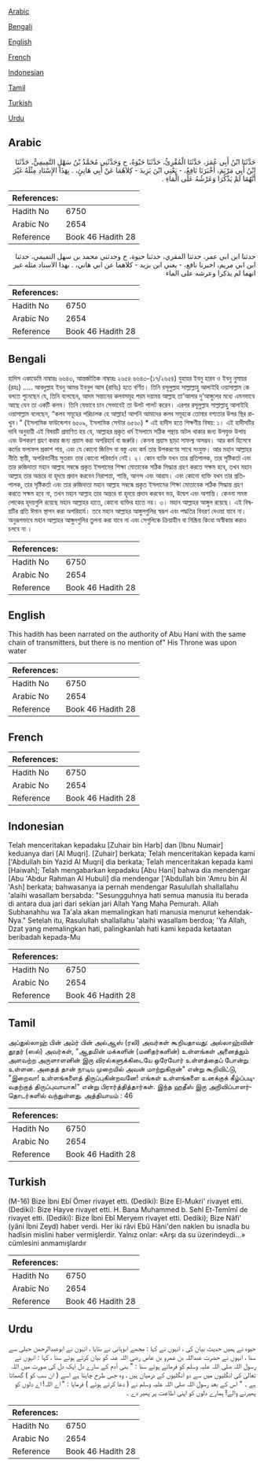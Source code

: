 [Arabic](#arabic)

[Bengali](#bengali)

[English](#english)

[French](#french)

[Indonesian](#indonesian)

[Tamil](#tamil)

[Turkish](#turkish)

[Urdu](#urdu)

## Arabic


<div dir="rtl" lang="ar" style={{fontSize:'larger',backgroundColor:'#f8f9fa',padding:20}}>
حَدَّثَنَا ابْنُ أَبِي عُمَرَ، حَدَّثَنَا الْمُقْرِئُ، حَدَّثَنَا حَيْوَةُ، ح وَحَدَّثَنِي مُحَمَّدُ بْنُ سَهْلٍ التَّمِيمِيُّ، حَدَّثَنَا ابْنُ أَبِي مَرْيَمَ، أَخْبَرَنَا نَافِعٌ، - يَعْنِي ابْنَ يَزِيدَ - كِلاَهُمَا عَنْ أَبِي هَانِئٍ، ‏.‏ بِهَذَا الإِسْنَادِ مِثْلَهُ غَيْرَ أَنَّهُمَا لَمْ يَذْكُرَا وَعَرْشُهُ عَلَى الْمَاءِ ‏.‏
</div>
<div style={{backgroundColor:'#f8f9fa',padding:20, marginBottom: 10}}><table> <thead> <tr> <th>References:</th> <th></th> </tr> </thead> <tbody><tr><td>Hadith No</td><td>6750</td></tr><tr><td>Arabic No</td><td>2654</td></tr><tr><td>Reference</td><td>Book 46 Hadith 28</td></tr></tbody></table></div>


<div dir="rtl" lang="ar" style={{fontSize:'larger',backgroundColor:'#f8f9fa',padding:20}}>
حدثنا ابن ابي عمر، حدثنا المقري، حدثنا حيوة، ح وحدثني محمد بن سهل التميمي، حدثنا ابن ابي مريم، اخبرنا نافع، - يعني ابن يزيد - كلاهما عن ابي هاني، . بهذا الاسناد مثله غير انهما لم يذكرا وعرشه على الماء
</div>
<div style={{backgroundColor:'#f8f9fa',padding:20, marginBottom: 10}}><table> <thead> <tr> <th>References:</th> <th></th> </tr> </thead> <tbody><tr><td>Hadith No</td><td>6750</td></tr><tr><td>Arabic No</td><td>2654</td></tr><tr><td>Reference</td><td>Book 46 Hadith 28</td></tr></tbody></table></div>

## Bengali


<div dir="ltr" lang="bn" style={{fontSize:'larger',backgroundColor:'#f8f9fa',padding:20}}>
হাদিস একাডেমি নাম্বারঃ ৬৬৪৩, আন্তর্জাতিক নাম্বারঃ ২৬৫৪ ৬৬৪৩-(১৭/২৬৫৪) যুহায়র ইবনু হারব ও ইবনু নুমায়র (রহঃ) ..... আবদুল্লাহ ইবনু আমর ইবনুল আস (রাযিঃ) হতে বর্ণিত। তিনি রসূলুল্লাহ সাল্লাল্লাহু আলাইহি ওয়াসাল্লাম কে বলতে শুনেছেন যে, তিনি বলেছেন, আদম সন্তানের কলবসমূহ পরম দয়াময় আল্লাহ তা’আলার দু’আঙ্গুলের মধ্যে এমনভাবে আছে যেন তা একটি কলব। তিনি যেভাবে চান সেভাবেই তা উলট পালট করেন। এরপর রসূলুল্লাহ সাল্লাল্লাহু আলাইহি ওয়াসাল্লাম বলেছেন, “কলব সমূহের পরিচালক হে আল্লাহ! আপনি আমাদের কলব সমূহকে তোমার বশ্যতার উপর স্থির রাখুন।” (ইসলামিক ফাউন্ডেশন ৬৫০৯, ইসলামিক সেন্টার ৬৫৬০) * এই হাদীস হতে শিক্ষণীয় বিষয়: ১। এই হাদীসটির দাবি অনুযায়ী এই বিষয়টি প্রমাণিত হয় যে, আল্লাহর প্রকৃত ধর্ম ইসলামে সঠিক পন্থায় অটল থাকার জন্য উপযুক্ত উপায় এবং উপকরণ গ্রহণ করার জন্য প্রয়াস করা অপরিহার্য বা জরুরি। কেননা প্রয়াস ছাড়া সাফল্য অসম্ভব। আর কর্ম হিসেবে কর্মের ফলাফল প্রকাশ পায়, এবং যে কোনো জিনিস বা বস্তু এবং কর্ম তার উপকরণের সাথে সংযুক্ত। আর মহান আল্লাহর নীতি স্থায়ী, অপরিবর্তনীয় সুতরাং তার কোনো পরিবর্তন নেই। ২। কোন ব্যক্তি যখন তার প্রতিপালক, তার সৃষ্টিকর্তা এবং তার রুজিদাতা মহান আল্লাহ সম্বন্ধে প্রকৃত ইসলামের শিক্ষা মোতাবেক সঠিক সিদ্ধান্ত গ্রহণ করতে সক্ষম হবে, তখন মহান আল্লাহ তার অন্তরে বা হৃদয়ে প্রদান করবেন নিরাপত্তা, শান্তি, আনন্দ এবং আরাম। এবং কোনো ব্যক্তি যখন তার প্রতিপালক, তার সৃষ্টিকর্তা এবং তার রুজিদাতা মহান আল্লাহ সম্বন্ধে প্রকৃত ইসলামের শিক্ষা মোতাবেক সঠিক সিদ্ধান্ত গ্রহণ করতে সক্ষম হবে না, তখন মহান আল্লাহ তার অন্তরে বা হৃদয়ে প্রদান করবেন ভয়, উদ্বেগ এবং অশান্তি। কেননা সমস্ত লোকের হৃদয়গুলি রয়েছে মহান আল্লাহর হাতে, কোনো ব্যক্তির হাতে নয়। ৩। মহান আল্লাহর আঙ্গুল রয়েছে। এই বিষয়টির প্রতি ঈমান স্থাপন করা অপরিহার্য। তবে মহান আল্লাহর আঙ্গুলগুলির স্বরূপ এবং পদ্ধতির বিবরণ দেওয়া যাবে না। অনুরূপভাবে মহান আল্লাহর আঙ্গুলগুলির তুলনা করা যাবে না এবং সেগুলিকে ক্রিয়াহীন বা নিষ্ক্রিয় কিংবা অস্বীকার করাও চলবে না ।
</div>
<div style={{backgroundColor:'#f8f9fa',padding:20, marginBottom: 10}}><table> <thead> <tr> <th>References:</th> <th></th> </tr> </thead> <tbody><tr><td>Hadith No</td><td>6750</td></tr><tr><td>Arabic No</td><td>2654</td></tr><tr><td>Reference</td><td>Book 46 Hadith 28</td></tr></tbody></table></div>

## English


<div dir="ltr" lang="en" style={{fontSize:'larger',backgroundColor:'#f8f9fa',padding:20}}>
This hadith has been narrated on the authority of Abu Hani with the same chain of transmitters, but there is no mention of" His Throne was upon water
</div>
<div style={{backgroundColor:'#f8f9fa',padding:20, marginBottom: 10}}><table> <thead> <tr> <th>References:</th> <th></th> </tr> </thead> <tbody><tr><td>Hadith No</td><td>6750</td></tr><tr><td>Arabic No</td><td>2654</td></tr><tr><td>Reference</td><td>Book 46 Hadith 28</td></tr></tbody></table></div>

## French


<div dir="ltr" lang="fr" style={{fontSize:'larger',backgroundColor:'#f8f9fa',padding:20}}>

</div>
<div style={{backgroundColor:'#f8f9fa',padding:20, marginBottom: 10}}><table> <thead> <tr> <th>References:</th> <th></th> </tr> </thead> <tbody><tr><td>Hadith No</td><td>6750</td></tr><tr><td>Arabic No</td><td>2654</td></tr><tr><td>Reference</td><td>Book 46 Hadith 28</td></tr></tbody></table></div>

## Indonesian


<div dir="ltr" lang="id" style={{fontSize:'larger',backgroundColor:'#f8f9fa',padding:20}}>
Telah menceritakan kepadaku [Zuhair bin Harb] dan [Ibnu Numair] keduanya dari [Al Muqri]. [Zuhair] berkata; Telah menceritakan kepada kami ['Abdullah bin Yazid Al Muqri] dia berkata; Telah menceritakan kepada kami [Haiwah]; Telah mengabarkan kepadaku [Abu Hani] bahwa dia mendengar [Abu 'Abdur Rahman Al Hubuli] dia mendengar ['Abdullah bin 'Amru bin Al 'Ash] berkata; bahwasanya ia pernah mendengar Rasulullah shallallahu 'alaihi wasallam bersabda: "Sesungguhnya hati semua manusia itu berada di antara dua jari dari sekian jari Allah Yang Maha Pemurah. Allah Subhanahhu wa Ta'ala akan memalingkan hati manusia menurut kehendak-Nya." Setelah itu, Rasulullah shallallahu 'alaihi wasallam berdoa; 'Ya Allah, Dzat yang memalingkan hati, palingkanlah hati kami kepada ketaatan beribadah kepada-Mu
</div>
<div style={{backgroundColor:'#f8f9fa',padding:20, marginBottom: 10}}><table> <thead> <tr> <th>References:</th> <th></th> </tr> </thead> <tbody><tr><td>Hadith No</td><td>6750</td></tr><tr><td>Arabic No</td><td>2654</td></tr><tr><td>Reference</td><td>Book 46 Hadith 28</td></tr></tbody></table></div>

## Tamil


<div dir="ltr" lang="ta" style={{fontSize:'larger',backgroundColor:'#f8f9fa',padding:20}}>
அப்துல்லாஹ் பின் அம்ர் பின் அல்ஆஸ் (ரலி) அவர்கள் கூறியதாவது: அல்லாஹ்வின் தூதர் (ஸல்) அவர்கள், "ஆதமின் மக்களின் (மனிதர்களின்) உள்ளங்கள் அனைத்தும் அளவற்ற அருளாளனின் இரு விரல்களுக்கிடையே ஒரேயோர் உள்ளத்தைப் போன்று உள்ளன. அதைத் தான் நாடிய முறையில் அவன் மாற்றுகிறான்" என்று கூறிவிட்டு, "இறைவா! உள்ளங்களைத் திருப்புகின்றவனே! எங்கள் உள்ளங்களை உனக்குக் கீழ்ப்படிவதற்குத் திருப்புவாயாக!" என்று பிரார்த்தித்தார்கள். இந்த ஹதீஸ் இரு அறிவிப்பாளர்தொடர்களில் வந்துள்ளது. அத்தியாயம் : 46
</div>
<div style={{backgroundColor:'#f8f9fa',padding:20, marginBottom: 10}}><table> <thead> <tr> <th>References:</th> <th></th> </tr> </thead> <tbody><tr><td>Hadith No</td><td>6750</td></tr><tr><td>Arabic No</td><td>2654</td></tr><tr><td>Reference</td><td>Book 46 Hadith 28</td></tr></tbody></table></div>

## Turkish


<div dir="ltr" lang="tr" style={{fontSize:'larger',backgroundColor:'#f8f9fa',padding:20}}>
(M-16) Bize İbni Ebî Ömer rivayet etti. (Dediki): Bize El-Mukri' rivayet etti. (Dediki): Bize Hayve rivayet etti. H. Bana Muhammed b. Sehl Et-Temîmî de rivayet etti. (Dediki): Bize İbni Ebî Meryem rivayet etti. Dediki); Bize Nâfi' (yâni İbni Zeyd) haber verdi. Her iki râvi Ebû Hâni'den naklen bu isnadla bu hadîsin mislini haber vermişlerdir. Yalnız onlar: «Arşı da su üzerindeydi...» cümlesini anmamışlardır
</div>
<div style={{backgroundColor:'#f8f9fa',padding:20, marginBottom: 10}}><table> <thead> <tr> <th>References:</th> <th></th> </tr> </thead> <tbody><tr><td>Hadith No</td><td>6750</td></tr><tr><td>Arabic No</td><td>2654</td></tr><tr><td>Reference</td><td>Book 46 Hadith 28</td></tr></tbody></table></div>

## Urdu


<div dir="rtl" lang="ur" style={{fontSize:'larger',backgroundColor:'#f8f9fa',padding:20}}>
حیوہ نے ہمیں حدیث بیان کی ، انہوں نے کہا : مجھے ابوہانی نے بتایا ، انہوں نے ابوعبدالرحمٰن حبلی سے سنا ، انہوں نے حضرت عبداللہ بن عمرو بن عاص رضی اللہ عنہ کو بیان کرتے ہوئے سنا ، کہا : انہوں نے رسول اللہ صلی اللہ علیہ وسلم کو فرماتے ہوئے سنا : " بنی آدم کے سارے دل ایک دل کی صورت میں اللہ تعالیٰ کی انگلیوں میں سے دو انگلیوں کے درمیان ہیں ، وہ جس طرح چاہتا ہے اسے ( ان سب کو ) گھماتا ہے ۔ " اس کے بعد رسول اللہ صلی اللہ علیہ وسلم نے ( دعا کرتے ہوئے ) فرمایا : " اے اللہ! اے دلوں کو پھیرنے والے! ہمارے دلوں کو اپنی اطاعت پر پھیر دے ۔
</div>
<div style={{backgroundColor:'#f8f9fa',padding:20, marginBottom: 10}}><table> <thead> <tr> <th>References:</th> <th></th> </tr> </thead> <tbody><tr><td>Hadith No</td><td>6750</td></tr><tr><td>Arabic No</td><td>2654</td></tr><tr><td>Reference</td><td>Book 46 Hadith 28</td></tr></tbody></table></div>
